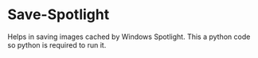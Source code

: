 # Save-Spotlight
Helps in saving images cached by Windows Spotlight. This a python code so python is required to run it.
